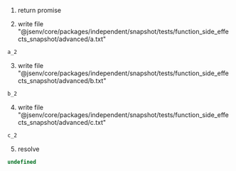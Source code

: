 1. return promise

2. write file "@jsenv/core/packages/independent/snapshot/tests/function_side_effects_snapshot/advanced/a.txt"
```txt
a_2
```

3. write file "@jsenv/core/packages/independent/snapshot/tests/function_side_effects_snapshot/advanced/b.txt"
```txt
b_2
```

4. write file "@jsenv/core/packages/independent/snapshot/tests/function_side_effects_snapshot/advanced/c.txt"
```txt
c_2
```

5. resolve
```js
undefined
```